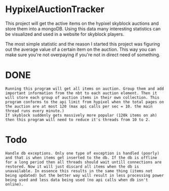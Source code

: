 # HypixelAuctionTracker

This project will get the active items on the hypixel skyblock auctions and store them into a mongoDB. Using this data many interesting statistics can be visualized and used in a website for skyblock players.

The most simple statistic and the reason I started this project was figuring out the average value of a certain item on the auction. This way you can make sure you're not overpaying if you're not in direct need of something.

# DONE
    Running this program will get all items on auction. Group them and add important information from the nbt to each auction element. Then it will store each group of auction items in their own collection. This program conforms to the api limit from hypixel when the total pages on the auction are at most 120 (max api calls per sec = 10. the main thread runs every minute.)
    If skyblock suddenly gets massively more popular (120k items on ah) then this program will need to reduce it's threads from 10 to 2.

# Todo
    Handle db exceptions. Only one type of exception is handled (poorly) and that is when items get inserted to the db. If the db is offline for a long period then all threads should wait untill connections are restored. Now it will just discard all items when the db is unavailable. In essence this results in the same thing (items not being updated) but the better way will result in less processing power being used and less data being used (no api calls when db isn't online).
